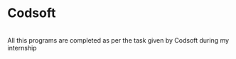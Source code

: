 # Codsoft
<br>
All this programs are completed as per the task given by Codsoft during my internship
